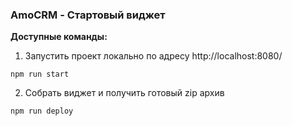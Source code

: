 ### AmoCRM - Стартовый виджет

**Доступные команды:**

1. Запустить проект локально по адресу http://localhost:8080/
```shell
npm run start
```

2. Собрать виджет и получить готовый zip архив
```shell
npm run deploy
```